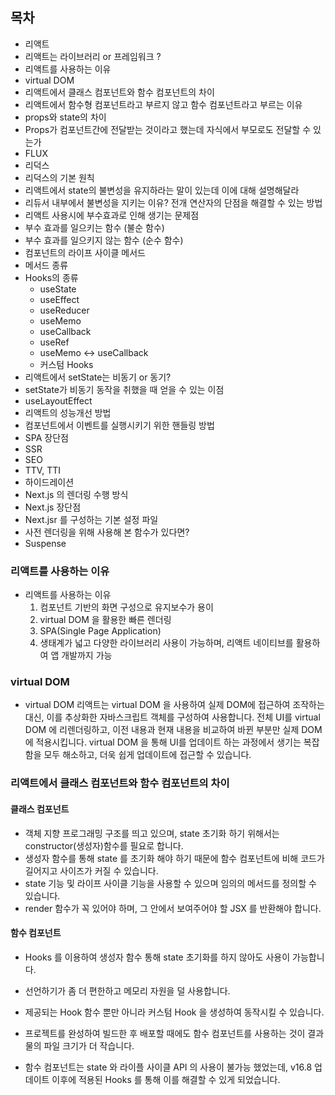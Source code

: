 ## 목차

- 리액트
- 리액트는 라이브러리 or 프레임워크 ?
- 리액트를 사용하는 이유
- virtual DOM
- 리액트에서 클래스 컴포넌트와 함수 컴포넌트의 차이
- 리액트에서 함수형 컴포넌트라고 부르지 않고 함수 컴포넌트라고 부르는 이유
- props와 state의 차이
- Props가 컴포넌트간에 전달받는 것이라고 했는데 자식에서 부모로도 전달할 수 있는가
- FLUX
- 리덕스
- 리덕스의 기본 원칙
- 리액트에서 state의 불변성을 유지하라는 말이 있는데 이에 대해 설명해달라
- 리듀서 내부에서 불변성을 지키는 이유? 전개 연산자의 단점을 해결할 수 있는 방법
- 리액트 사용시에 부수효과로 인해 생기는 문제점
- 부수 효과를 일으키는 함수 (불순 함수)
- 부수 효과를 일으키지 않는 함수 (순수 함수)
- 컴포넌트의 라이프 사이클 메서드
- 메서드 종류
- Hooks의 종류
  - useState
  - useEffect
  - useReducer
  - useMemo
  - useCallback
  - useRef
  - useMemo ↔️ useCallback
  - 커스텀 Hooks
- 리액트에서 setState는 비동기 or 동기?
- setState가 비동기 동작을 취했을 때 얻을 수 있는 이점
- useLayoutEffect
- 리액트의 성능개선 방법
- 컴포넌트에서 이벤트를 실행시키기 위한 핸들링 방법
- SPA 장단점
- SSR
- SEO
- TTV, TTI
- 하이드레이션
- Next.js 의 렌더링 수행 방식
- Next.js 장단점
- Next.jsr 를 구성하는 기본 설정 파일
- 사전 렌더링을 위해 사용해 본 함수가 있다면?
- Suspense

### 리액트를 사용하는 이유

- 리액트를 사용하는 이유
  1. 컴포넌트 기반의 화면 구성으로 유지보수가 용이
  2. virtual DOM 을 활용한 빠른 렌더링
  3. SPA(Single Page Application)
  4. 생태계가 넓고 다양한 라이브러리 사용이 가능하며, 리액트 네이티브를 활용하여 앱 개발까지 가능

### virtual DOM

- virtual DOM
  리액트는 virtual DOM 을 사용하여 실제 DOM에 접근하여 조작하는 대신, 이를 추상화한 자바스크립트 객체를 구성하여 사용합니다. 전체 UI를 virtual DOM 에 리렌더링하고, 이전 내용과 현재 내용을 비교하여 바뀐 부분만 실제 DOM에 적용시킵니다. virtual DOM 을 통해 UI를 업데이트 하는 과정에서 생기는 복잡함을 모두 해소하고, 더욱 쉽게 업데이트에 접근할 수 있습니다.

### 리액트에서 클래스 컴포넌트와 함수 컴포넌트의 차이

#### 클래스 컴포넌트

- 객체 지향 프로그래밍 구조를 띄고 있으며, state 초기화 하기 위해서는 constructor(생성자)함수를 필요로 합니다.
- 생성자 함수를 통해 state 를 초기화 해야 하기 때문에 함수 컴포넌트에 비해 코드가 길어지고 사이즈가 커질 수 있습니다.
- state 기능 및 라이프 사이클 기능을 사용할 수 있으며 임의의 메서드를 정의할 수 있습니다.
- render 함수가 꼭 있어야 하며, 그 안에서 보여주어야 할 JSX 를 반환해야 합니다.

#### 함수 컴포넌트

- Hooks 를 이용하여 생성자 함수 통해 state 초기화를 하지 않아도 사용이 가능합니다.
- 선언하기가 좀 더 편한하고 메모리 자원을 덜 사용합니다.
- 제공되는 Hook 함수 뿐만 아니라 커스텀 Hook 을 생성하여 동작시킬 수 있습니다.
- 프로젝트를 완성하여 빌드한 후 배포할 때에도 함수 컴포넌트를 사용하는 것이 결과물의 파일 크기가 더 작습니다.

- 함수 컴포넌트는 state 와 라이플 사이클 API 의 사용이 불가능 했었는데, v16.8 업데이트 이후에 적용된 Hooks 를 통해 이를 해결할 수 있게 되었습니다.
